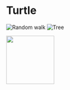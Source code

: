# Turtle

![Random walk](https://drive.google.com/file/d/1xYCI3xq7eITGdJMK1PVuFbpasRD7DMq6/view?usp=sharing)
![Tree](https://drive.google.com/file/d/11II5UxF6v55LOCx9KeMHi4JMvPF3Fq_L/view?usp=sharing)

<img src="https://drive.google.com/file/d/1xYCI3xq7eITGdJMK1PVuFbpasRD7DMq6/view?usp=sharing" width="128"/>
